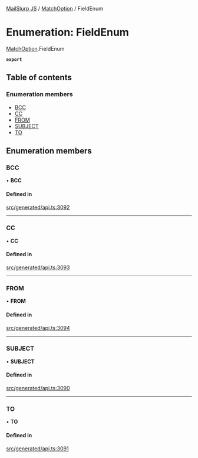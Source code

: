 [MailSlurp JS](../README.md) / [MatchOption](../modules/MatchOption.md) / FieldEnum

# Enumeration: FieldEnum

[MatchOption](../modules/MatchOption.md).FieldEnum

**`export`**

## Table of contents

### Enumeration members

- [BCC](MatchOption.FieldEnum.md#bcc)
- [CC](MatchOption.FieldEnum.md#cc)
- [FROM](MatchOption.FieldEnum.md#from)
- [SUBJECT](MatchOption.FieldEnum.md#subject)
- [TO](MatchOption.FieldEnum.md#to)

## Enumeration members

### BCC

• **BCC**

#### Defined in

[src/generated/api.ts:3092](https://github.com/mailslurp/mailslurp-client/blob/1460b4d/src/generated/api.ts#L3092)

___

### CC

• **CC**

#### Defined in

[src/generated/api.ts:3093](https://github.com/mailslurp/mailslurp-client/blob/1460b4d/src/generated/api.ts#L3093)

___

### FROM

• **FROM**

#### Defined in

[src/generated/api.ts:3094](https://github.com/mailslurp/mailslurp-client/blob/1460b4d/src/generated/api.ts#L3094)

___

### SUBJECT

• **SUBJECT**

#### Defined in

[src/generated/api.ts:3090](https://github.com/mailslurp/mailslurp-client/blob/1460b4d/src/generated/api.ts#L3090)

___

### TO

• **TO**

#### Defined in

[src/generated/api.ts:3091](https://github.com/mailslurp/mailslurp-client/blob/1460b4d/src/generated/api.ts#L3091)
